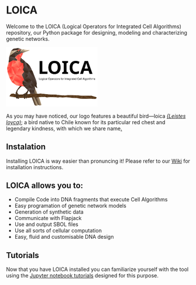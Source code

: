 # LOICA

Welcome to the LOICA (Logical Operators for Integrated Cell Algorithms) repository, our Python package for designing, modeling and characterizing genetic networks.

<img src="/images/LOICA_Logo.svg" alt="LOICA logo" width="250"/>

As you may have noticed, our logo features a beautiful bird—loica _[(Leistes loyca)](https://en.wikipedia.org/wiki/Long-tailed_meadowlark)_; a bird native to Chile known for its particular red chest and legendary kindness, with which we share name[.](https://youtu.be/qDL3zhB8-MM)

## Instalation

Installing LOICA is way easier than pronuncing it! Please refer to our [Wiki](https://github.com/RudgeLab/LOICA/wiki) for installation instructions.

## LOICA allows you to:

- Compile Code into DNA fragments that execute Cell Algorithms
- Easy programation of genetic network models
- Generation of synthetic data
- Communicate with Flapjack
- Use and output SBOL files
- Use all sorts of cellular computation
- Easy, fluid and customisable DNA design

## Tutorials

Now that you have LOICA installed you can familiarize yourself with the tool using the [Jupyter notebook tutorials](https://github.com/RudgeLab/LOICA/tree/master/notebooks) designed for this purpose.
